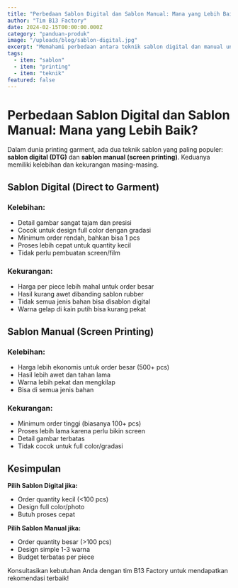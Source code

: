 ```yaml
---
title: "Perbedaan Sablon Digital dan Sablon Manual: Mana yang Lebih Baik?"
author: "Tim B13 Factory"
date: 2024-02-15T00:00:00.000Z
category: "panduan-produk"
image: "/uploads/blog/sablon-digital.jpg"
excerpt: "Memahami perbedaan antara teknik sablon digital dan manual untuk memilih yang paling sesuai dengan kebutuhan Anda"
tags:
  - item: "sablon"
  - item: "printing"
  - item: "teknik"
featured: false
---
```


# Perbedaan Sablon Digital dan Sablon Manual: Mana yang Lebih Baik?

Dalam dunia printing garment, ada dua teknik sablon yang paling populer: **sablon digital (DTG)** dan **sablon manual (screen printing)**. Keduanya memiliki kelebihan dan kekurangan masing-masing.

## Sablon Digital (Direct to Garment)

### Kelebihan:
- Detail gambar sangat tajam dan presisi
- Cocok untuk design full color dengan gradasi
- Minimum order rendah, bahkan bisa 1 pcs
- Proses lebih cepat untuk quantity kecil
- Tidak perlu pembuatan screen/film

### Kekurangan:
- Harga per piece lebih mahal untuk order besar
- Hasil kurang awet dibanding sablon rubber
- Tidak semua jenis bahan bisa disablon digital
- Warna gelap di kain putih bisa kurang pekat

## Sablon Manual (Screen Printing)

### Kelebihan:
- Harga lebih ekonomis untuk order besar (500+ pcs)
- Hasil lebih awet dan tahan lama
- Warna lebih pekat dan mengkilap
- Bisa di semua jenis bahan

### Kekurangan:
- Minimum order tinggi (biasanya 100+ pcs)
- Proses lebih lama karena perlu bikin screen
- Detail gambar terbatas
- Tidak cocok untuk full color/gradasi

## Kesimpulan

**Pilih Sablon Digital jika:**
- Order quantity kecil (<100 pcs)
- Design full color/photo
- Butuh proses cepat

**Pilih Sablon Manual jika:**
- Order quantity besar (>100 pcs)
- Design simple 1-3 warna
- Budget terbatas per piece

Konsultasikan kebutuhan Anda dengan tim B13 Factory untuk mendapatkan rekomendasi terbaik!